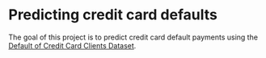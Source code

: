 # Predicting credit card defaults

The goal of this project is to predict credit card default payments using the [Default of Credit Card Clients Dataset](https://archive.ics.uci.edu/ml/datasets/default+of+credit+card+clients).



